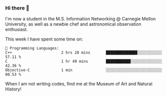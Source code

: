 ### Hi there 👋

I'm now a student in the M.S. Information Networking @ Carnegie Mellon University, as well as a newbie chef and astronomical observation enthusiast. 



<!--START_SECTION:waka-->
This week I have spent some time on: 

```text
💬 Programming Languages: 
C++                      2 hrs 28 mins       ██████████████░░░░░░░░░░░   57.11 % 
C                        1 hr 49 mins        ███████████░░░░░░░░░░░░░░   42.36 % 
Objective-C              1 min               ░░░░░░░░░░░░░░░░░░░░░░░░░   00.53 % 
```


<!--END_SECTION:waka-->

When I am not writing codes, find me at the Museum of Art and Natural History!
